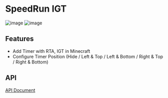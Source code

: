 # SpeedRun IGT
![image](https://i.imgur.com/0ZUzmII.png "")
![image](https://i.imgur.com/Akjglg1.png "")

## Features
- Add Timer with RTA, IGT in Minecraft
- Configure Timer Position (Hide / Left & Top / Left & Bottom / Right & Top / Right & Bottom)

## API
[API Document](https://github.com/RedLime/SpeedRunIGT/wiki/SpeedRunIGT-API-Document)